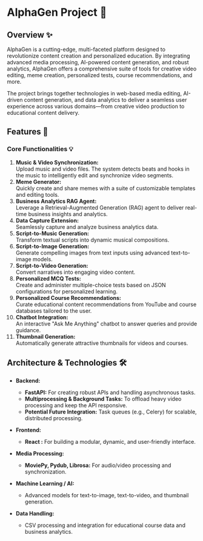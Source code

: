 # AlphaGen Project 🚀

## Overview ✨

AlphaGen is a cutting-edge, multi-faceted platform designed to revolutionize content creation and personalized education. By integrating advanced media processing, AI-powered content generation, and robust analytics, AlphaGen offers a comprehensive suite of tools for creative video editing, meme creation, personalized tests, course recommendations, and more.

The project brings together technologies in web-based media editing, AI-driven content generation, and data analytics to deliver a seamless user experience across various domains—from creative video production to educational content delivery.

## Features 🎉

### Core Functionalities 💡
1. **Music & Video Synchronization:**  
   Upload music and video files. The system detects beats and hooks in the music to intelligently edit and synchronize video segments.
2. **Meme Generator:**  
   Quickly create and share memes with a suite of customizable templates and editing tools.
3. **Business Analytics RAG Agent:**  
   Leverage a Retrieval-Augmented Generation (RAG) agent to deliver real-time business insights and analytics.
4. **Data Capture Extension:**  
   Seamlessly capture and analyze business analytics data.
5. **Script-to-Music Generation:**  
   Transform textual scripts into dynamic musical compositions.
6. **Script-to-Image Generation:**  
   Generate compelling images from text inputs using advanced text-to-image models.
7. **Script-to-Video Generation:**  
   Convert narratives into engaging video content.
8. **Personalized MCQ Tests:**  
   Create and administer multiple-choice tests based on JSON configurations for personalized learning.
9. **Personalized Course Recommendations:**  
   Curate educational content recommendations from YouTube and course databases tailored to the user.
10. **Chatbot Integration:**  
    An interactive "Ask Me Anything" chatbot to answer queries and provide guidance.
11. **Thumbnail Generation:**  
    Automatically generate attractive thumbnails for videos and courses.

## Architecture & Technologies 🛠️

- **Backend:**
  - **FastAPI:** For creating robust APIs and handling asynchronous tasks.
  - **Multiprocessing & Background Tasks:** To offload heavy video processing and keep the API responsive.
  - **Potential Future Integration:** Task queues (e.g., Celery) for scalable, distributed processing.
  
- **Frontend:**
  - **React :** For building a modular, dynamic, and user-friendly interface.
  
- **Media Processing:**
  - **MoviePy, Pydub, Librosa:** For audio/video processing and synchronization.
  
- **Machine Learning / AI:**
  - Advanced models for text-to-image, text-to-video, and thumbnail generation.
  
- **Data Handling:**
  - CSV processing and integration for educational course data and business analytics.

